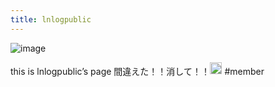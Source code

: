 ```yaml
---
title: lnlogpublic
---
```


![image](https://lh3.googleusercontent.com/a/ALm5wu2KdqZ496OHKtuXeSJeAJ7eBAU955Ra3i0iVxFs=s96-c#.png)

this is lnlogpublic’s page
間違えた！！消して！！<img src='https://scrapbox.io/api/pages/blu3mo-public/lnlogpublic/icon' alt='lnlogpublic.icon' height="19.5"/>
\#member
